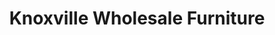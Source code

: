 ---
title: "Knoxville Wholesale Furniture"
url: /knoxville/knoxville-wholesale-furniture/
shop: furniture
---
